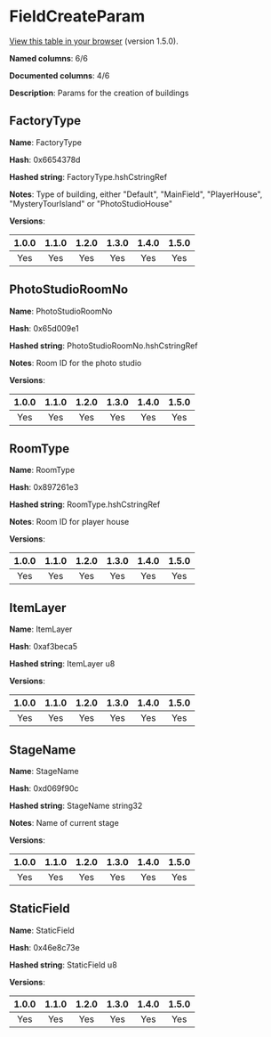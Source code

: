 # FieldCreateParam
[View this table in your browser](FieldCreateParam-value.md) (version 1.5.0).

**Named columns**: 6/6

**Documented columns**: 4/6

**Description**: Params for the creation of buildings
## FactoryType

**Name**: FactoryType

**Hash**: 0x6654378d

**Hashed string**: FactoryType.hshCstringRef

**Notes**: Type of building, either "Default", "MainField", "PlayerHouse", "MysteryTourIsland" or "PhotoStudioHouse"

**Versions**: 

 | 1.0.0 | 1.1.0 | 1.2.0 | 1.3.0 | 1.4.0 | 1.5.0 |
|:--:|:--:|:--:|:--:|:--:|:--:|
| Yes | Yes | Yes | Yes | Yes | Yes| 


## PhotoStudioRoomNo

**Name**: PhotoStudioRoomNo

**Hash**: 0x65d009e1

**Hashed string**: PhotoStudioRoomNo.hshCstringRef

**Notes**: Room ID for the photo studio

**Versions**: 

 | 1.0.0 | 1.1.0 | 1.2.0 | 1.3.0 | 1.4.0 | 1.5.0 |
|:--:|:--:|:--:|:--:|:--:|:--:|
| Yes | Yes | Yes | Yes | Yes | Yes| 


## RoomType

**Name**: RoomType

**Hash**: 0x897261e3

**Hashed string**: RoomType.hshCstringRef

**Notes**: Room ID for player house

**Versions**: 

 | 1.0.0 | 1.1.0 | 1.2.0 | 1.3.0 | 1.4.0 | 1.5.0 |
|:--:|:--:|:--:|:--:|:--:|:--:|
| Yes | Yes | Yes | Yes | Yes | Yes| 


## ItemLayer

**Name**: ItemLayer

**Hash**: 0xaf3beca5

**Hashed string**: ItemLayer u8

**Versions**: 

 | 1.0.0 | 1.1.0 | 1.2.0 | 1.3.0 | 1.4.0 | 1.5.0 |
|:--:|:--:|:--:|:--:|:--:|:--:|
| Yes | Yes | Yes | Yes | Yes | Yes| 


## StageName

**Name**: StageName

**Hash**: 0xd069f90c

**Hashed string**: StageName string32

**Notes**: Name of current stage

**Versions**: 

 | 1.0.0 | 1.1.0 | 1.2.0 | 1.3.0 | 1.4.0 | 1.5.0 |
|:--:|:--:|:--:|:--:|:--:|:--:|
| Yes | Yes | Yes | Yes | Yes | Yes| 


## StaticField

**Name**: StaticField

**Hash**: 0x46e8c73e

**Hashed string**: StaticField u8

**Versions**: 

 | 1.0.0 | 1.1.0 | 1.2.0 | 1.3.0 | 1.4.0 | 1.5.0 |
|:--:|:--:|:--:|:--:|:--:|:--:|
| Yes | Yes | Yes | Yes | Yes | Yes| 


